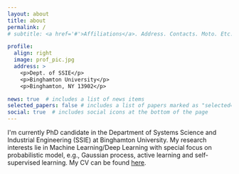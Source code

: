 ```yaml
---
layout: about
title: about
permalink: /
# subtitle: <a href='#'>Affiliations</a>. Address. Contacts. Moto. Etc.

profile:
  align: right
  image: prof_pic.jpg
  address: >
    <p>Dept. of SSIE</p>
    <p>Binghamton University</p>
    <p>Binghamton, NY 13902</p>

news: true  # includes a list of news items
selected_papers: false # includes a list of papers marked as "selected={true}"
social: true  # includes social icons at the bottom of the page
---
```


I'm currently PhD candidate in the Department of Systems Science and Industrial Engineering (SSIE) at Binghamton University. My research interests lie in Machine Learning/Deep Learning with special focus on probabilistic model, e.g., Gaussian process, active learning and self-supervised learning. My CV can be found [here](assets/pdf/Industrial_Resume.pdf).
